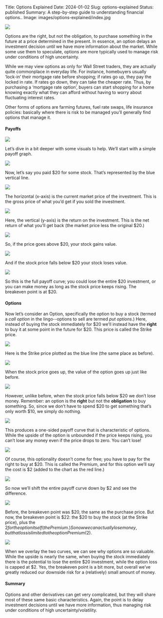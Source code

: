 Title: Options Explained
Date: 2024-01-02
Slug: options-explained
Status: published
Summary:  A step-by-step guide to understanding financial options..
Image: images/options-explained/index.jpg

![]({static}gekko.jpg)

Options are the right, but not the obligation, to purchase something in the future at a price determined in the present.  In essence, an option delays an investment decision until we have more information about the market. While some use them to speculate, options are more typically used to manage risk under conditions of high uncertainty.

While we may view options as only for Wall Street traders, they are actually quite commonplace in everyday life. For instance, homebuyers usually ‘lock-in’ their mortgage rate before shopping; if rates go up, they pay the locked in rate. If rates go down, they can take the cheaper rate. Thus, by purchasing a ‘mortgage rate option’, buyers can start shopping for a home knowing exactly what they can afford without having to worry about fluctuating interest rates.

Other forms of options are farming futures, fuel rate swaps, life insurance policies: basically where there is risk to be managed you’ll generally find options that manage it.

#### Payoffs

![](https://innovation-options.s3.us-west-1.amazonaws.com/img/1*9NU5BAfOoqJqKt-19DIP-Q.jpeg)

Let’s dive in a bit deeper with some visuals to help. We’ll start with a simple payoff graph.

![](https://innovation-options.s3.us-west-1.amazonaws.com/img/1*Hxi8bKrKEN_oyvKcVsbZWw.jpeg)

Now, let’s say you paid $20 for some stock. That’s represented by the blue vertical line.

![](https://innovation-options.s3.us-west-1.amazonaws.com/img/1*H20fG1RXvr4kFAfeZyrc2g.jpeg)

The horizontal (x-axis) is the current market price of the investment. This is the gross price of what you’d get if you sold the investment.

![](https://innovation-options.s3.us-west-1.amazonaws.com/img/1*7P-lANCNWfdUKoAyzNgXeA.jpeg)

Here, the vertical (y-axis) is the return on the investment. This is the net return of what you’ll get back (the market price less the original $20.)

![](https://innovation-options.s3.us-west-1.amazonaws.com/img/1*loTE_wYHuljKB8WGNpTcFw.jpeg)

So, if the price goes above $20, your stock gains value.

![](https://innovation-options.s3.us-west-1.amazonaws.com/img/1*VCF8MMYKSUi9BpVzPSM8EQ.jpeg)

And if the stock price falls below $20 your stock loses value.

![](https://innovation-options.s3.us-west-1.amazonaws.com/img/1*c9s0aDZwDB9DRoiZwDF9kw.jpeg)

So this is the full payoff curve; you could lose the entire $20 investment, or you can make money as long as the stock price keeps rising. The breakeven point is at $20.

#### Options

Now let’s consider an Option, specifically the option to buy a stock (termed a _call option_ in the lingo--options to sell are termed _put options_.) Here, instead of buying the stock immediately for $20 we’ll instead have the **right** to buy it at some point in the future for $20. This price is called the Strike price.

![](https://innovation-options.s3.us-west-1.amazonaws.com/img/1*Hxi8bKrKEN_oyvKcVsbZWw.jpeg)

Here is the Strike price plotted as the blue line (the same place as before).

![](https://innovation-options.s3.us-west-1.amazonaws.com/img/1*JCDGTND6z6TtNjCe2rUhPA.jpeg)

When the stock price goes up, the value of the option goes up just like before.

![](https://innovation-options.s3.us-west-1.amazonaws.com/img/1*m-R1evbmVFZGIPn-9zFM0w.jpeg)

However, unlike before, when the stock price falls below $20 we don’t lose money. Remember: an option is the **right** but not the **obligation** to buy something. So, since we don’t have to spend $20 to get something that’s only worth $10, we simply do nothing.

![](https://innovation-options.s3.us-west-1.amazonaws.com/img/1*b1bq9wjCqVzOVDjcQBCL-g.jpeg)

This produces a one-sided payoff curve that is characteristic of options. While the upside of the option is unbounded if the price keeps rising, you can’t lose any money even if the price drops to zero. You can’t lose!

![](https://innovation-options.s3.us-west-1.amazonaws.com/img/1*1CLVYDUEFLbG83CYNK9kog.jpeg)

Of course, this optionality doesn’t come for free; you have to pay for the right to buy at $20. This is called the Premium, and for this option we’ll say the cost is $2 (added to the chart as the red line.)

![](https://innovation-options.s3.us-west-1.amazonaws.com/img/1*uwKZiD2gsePu2hwR70ZQiw.jpeg)

So now we’ll shift the entire payoff curve down by $2 and see the difference.

![](https://innovation-options.s3.us-west-1.amazonaws.com/img/1*adkKoQqj8ZIbqAojDwjLBg.jpeg)

Before, the breakeven point was $20, the same as the purchase price. But now, the breakeven point is $22: the $20 to buy the stock (at the Strike price), plus the $2 for the option itself (the Premium.) So now we can actually lose money, but that loss is limited to the option Premium ($2).

![](https://innovation-options.s3.us-west-1.amazonaws.com/img/1*vOYE2s8fcbGVLzwHoBNobg.jpeg)

When we overlay the two curves, we can see why options are so valuable. While the upside is nearly the same, when buying the stock immediately there is the potential to lose the entire $20 investment, while the option loss is capped at $2. Yes, the breakeven point is a bit more, but overall we’ve greatly reduced our downside risk for a (relatively) small amount of money.

#### Summary

Options and other derivatives can get very complicated, but they will share most of these same basic characteristics. Again, the point is to delay investment decisions until we have more information, thus managing risk under conditions of high uncertainty/volatility.